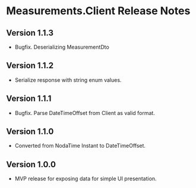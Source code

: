 # Measurements.Client Release Notes

## Version 1.1.3

- Bugfix. Deserializing MeasurementDto

## Version 1.1.2

- Serialize response with string enum values.

## Version 1.1.1

- Bugfix. Parse DateTimeOffset from Client as valid format.

## Version 1.1.0

- Converted from NodaTime Instant to DateTimeOffset.

## Version 1.0.0

- MVP release for exposing data for simple UI presentation.
